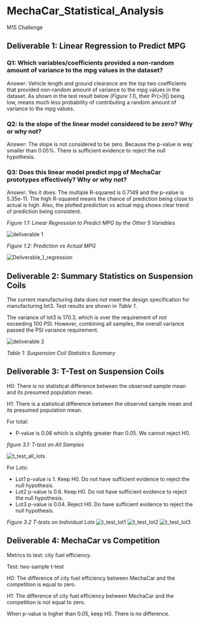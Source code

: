 # MechaCar_Statistical_Analysis
M15 Challenge

## Deliverable 1: Linear Regression to Predict MPG
### Q1: Which variables/coefficients provided a non-random amount of variance to the mpg values in the dataset?
Answer: Vehicle length and ground clearance are the top two coefficients that provided non-random amount of variance to the mpg values in the dataset. As shown in the test result below (_Figure 1.1_), their Pr(>|t|) being low, means much less probability of contributing a random amount of variance to the mpg values.
### Q2: Is the slope of the linear model considered to be zero? Why or why not?
Answer: The slope is not considered to be zero. Because the p-value is way smaller than 0.05%. There is sufficient evidence to reject the null hypothesis.
### Q3: Does this linear model predict mpg of MechaCar prototypes effectively? Why or why not?
Answer: Yes it does. The multiple R-squared is 0.7149 and the p-value is 5.35e-11. The high R-squared means the chance of prediction being close to actual is high. Also, the plotted prediction vs actual mpg shows clear trend of prediction being consistent.

_Figure 1.1: Linear Regression to Predict MPG by the Other 5 Variables_

![deliverable 1](https://user-images.githubusercontent.com/78275082/120901604-045b5880-c60a-11eb-86f6-e7ebeb818eef.png)

_Figure 1.2: Prediction vs Actual MPG_

![Deliverable_1_regression](https://user-images.githubusercontent.com/78275082/120901820-ff4ad900-c60a-11eb-9bf4-c81751cbb23e.png)

## Deliverable 2: Summary Statistics on Suspension Coils
The current manufacturing data does not meet the design specification for manufacturing lot3. Test results are shown in _Table 1_.

The variance of lot3 is 170.3, which is over the requirement of not exceeding 100 PSI. However, combining all samples, the overall variance passed the PSI variance requirement.

![deliverable 2](https://user-images.githubusercontent.com/78275082/120901876-53ee5400-c60b-11eb-972d-7239ba21c1b2.png)

_Table 1: Suspension Coil Statistics Summary_

## Deliverable 3: T-Test on Suspension Coils
H0: There is no statistical difference between the observed sample mean and its presumed population mean.

H1: There is a statistical difference between the observed sample mean and its presumed population mean.

For total: 
- P-value is 0.06 which is slightly greater than 0.05. We cannot reject H0.

_figure 3.1: T-test on All Samples_

![t_test_all_lots](https://user-images.githubusercontent.com/78275082/120902049-1dfd9f80-c60c-11eb-8c52-528ae8a53669.png)

For Lots:
- Lot1 p-value is 1. Keep H0. Do not have sufficient evidence to reject the null hypothesis.
- Lot2 p-value is 0.6. Keep H0. Do not have sufficient evidence to reject the null hypothesis.
- Lot3 p-value is 0.04. Reject H0. Do have sufficient evidence to reject the null hypothesis.

_Figure 3.2 T-tests on Individual Lots_
![t_test_lot1](https://user-images.githubusercontent.com/78275082/120902065-3968aa80-c60c-11eb-842a-fbee9e2482d5.png)
![t_test_lot2](https://user-images.githubusercontent.com/78275082/120902067-3a99d780-c60c-11eb-9637-fcfc3d9e0301.png)
![t_test_lot3](https://user-images.githubusercontent.com/78275082/120902069-3c639b00-c60c-11eb-81f8-060482c61b4d.png)



## Deliverable 4: MechaCar vs Competition
Metrics to test: city fuel efficiency.

Test: two-sample t-test

H0: The difference of city fuel efficiency between MechaCar and the competition is equal to zero.

H1: The difference of city fuel efficiency between MechaCar and the competition is not equal to zero.

When p-value is higher than 0.05, keep H0. There is no difference.
